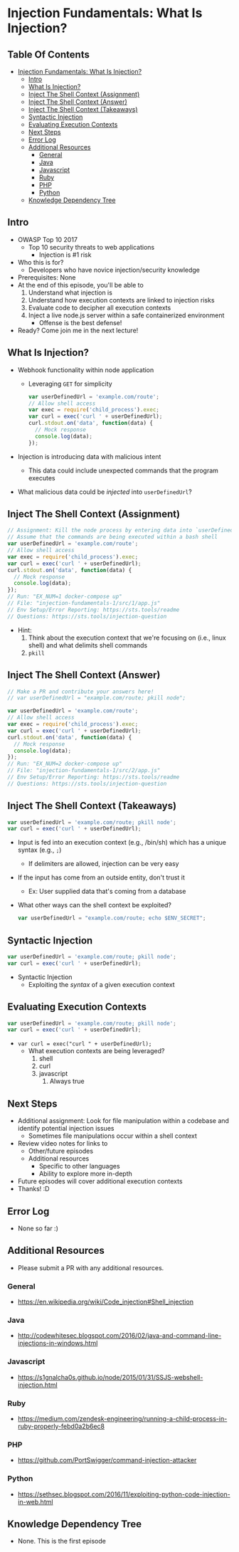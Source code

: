 Injection Fundamentals: What Is Injection?
==========================================

Table Of Contents
-----------------

-   [Injection Fundamentals: What Is
    Injection?](#injection-fundamentals-what-is-injection)
    -   [Intro](#intro)
    -   [What Is Injection?](#what-is-injection)
    -   [Inject The Shell Context
        (Assignment)](#inject-the-shell-context-assignment)
    -   [Inject The Shell Context
        (Answer)](#inject-the-shell-context-answer)
    -   [Inject The Shell Context
        (Takeaways)](#inject-the-shell-context-takeaways)
    -   [Syntactic Injection](#syntactic-injection)
    -   [Evaluating Execution Contexts](#evaluating-execution-contexts)
    -   [Next Steps](#next-steps)
    -   [Error Log](#error-log)
    -   [Additional Resources](#additional-resources)
        -   [General](#general)
        -   [Java](#java)
        -   [Javascript](#javascript)
        -   [Ruby](#ruby)
        -   [PHP](#php)
        -   [Python](#python)
    -   [Knowledge Dependency Tree](#knowledge-dependency-tree)

Intro
-----

-   OWASP Top 10 2017
    -   Top 10 security threats to web applications
        -   Injection is \#1 risk
-   Who this is for?
    -   Developers who have novice injection/security knowledge
-   Prerequisites: None
-   At the end of this episode, you'll be able to
    1.  Understand what injection is
    2.  Understand how execution contexts are linked to injection risks
    3.  Evaluate code to decipher all execution contexts
    4.  Inject a live node.js server within a safe containerized
        environment
        -   Offense is the best defense!
-   Ready? Come join me in the next lecture!

What Is Injection?
------------------

-   Webhook functionality within node application
    -   Leveraging `GET` for simplicity

        ``` javascript
        var userDefinedUrl = 'example.com/route';
        // Allow shell access
        var exec = require('child_process').exec;
        var curl = exec('curl ' + userDefinedUrl);
        curl.stdout.on('data', function(data) {
          // Mock response
          console.log(data);
        });
        ```

-   Injection is introducing data with malicious intent
    -   This data could include unexpected commands that the program
        executes
-   What malicious data could be *injected* into `userDefinedUrl`?

Inject The Shell Context (Assignment)
-------------------------------------

``` javascript
// Assignment: Kill the node process by entering data into `userDefinedUrl`
// Assume that the commands are being executed within a bash shell
var userDefinedUrl = 'example.com/route';
// Allow shell access
var exec = require('child_process').exec;
var curl = exec('curl ' + userDefinedUrl);
curl.stdout.on('data', function(data) {
  // Mock response
  console.log(data);
});
// Run: "EX_NUM=1 docker-compose up"
// File: "injection-fundamentals-1/src/1/app.js"
// Env Setup/Error Reporting: https://sts.tools/readme
// Questions: https://sts.tools/injection-question
```

-   Hint:
    1.  Think about the execution context that we're focusing on (i.e.,
        linux shell) and what delimits shell commands
    2.  `pkill`

Inject The Shell Context (Answer)
---------------------------------

``` javascript
// Make a PR and contribute your answers here!
// var userDefinedUrl = "example.com/route; pkill node";

var userDefinedUrl = 'example.com/route';
// Allow shell access
var exec = require('child_process').exec;
var curl = exec('curl ' + userDefinedUrl);
curl.stdout.on('data', function(data) {
  // Mock response
  console.log(data);
});
// Run: "EX_NUM=2 docker-compose up"
// File: "injection-fundamentals-1/src/2/app.js"
// Env Setup/Error Reporting: https://sts.tools/readme
// Questions: https://sts.tools/injection-question
```

Inject The Shell Context (Takeaways)
------------------------------------

``` javascript
var userDefinedUrl = 'example.com/route; pkill node';
var curl = exec('curl ' + userDefinedUrl);
```

-   Input is fed into an execution context (e.g., /bin/sh) which has a
    unique syntax (e.g., `;`)
    -   If delimiters are allowed, injection can be very easy
-   If the input has come from an outside entity, don't trust it
    -   Ex: User supplied data that's coming from a database
-   What other ways can the shell context be exploited?

    ``` javascript
    var userDefinedUrl = "example.com/route; echo $ENV_SECRET";
    ```

Syntactic Injection
-------------------

``` javascript
var userDefinedUrl = 'example.com/route; pkill node';
var curl = exec('curl ' + userDefinedUrl);
```

-   Syntactic Injection
    -   Exploiting the *syntax* of a given execution context

Evaluating Execution Contexts
-----------------------------

``` javascript
var userDefinedUrl = 'example.com/route; pkill node';
var curl = exec('curl ' + userDefinedUrl);
```

-   `var curl = exec("curl " + userDefinedUrl);`
    -   What execution contexts are being leveraged?
        1.  shell
        2.  curl
        3.  javascript
            1.  Always true

Next Steps
----------

-   Additional assignment: Look for file manipulation within a codebase
    and identify potential injection issues
    -   Sometimes file manipulations occur within a shell context
-   Review video notes for links to
    -   Other/future episodes
    -   Additional resources
        -   Specific to other languages
        -   Ability to explore more in-depth
-   Future episodes will cover additional execution contexts
-   Thanks! :D

Error Log
---------

-   None so far :)

Additional Resources
--------------------

-   Please submit a PR with any additional resources.

### General

-   <https://en.wikipedia.org/wiki/Code_injection#Shell_injection>

### Java

-   <http://codewhitesec.blogspot.com/2016/02/java-and-command-line-injections-in-windows.html>

### Javascript

-   <https://s1gnalcha0s.github.io/node/2015/01/31/SSJS-webshell-injection.html>

### Ruby

-   <https://medium.com/zendesk-engineering/running-a-child-process-in-ruby-properly-febd0a2b6ec8>

### PHP

-   <https://github.com/PortSwigger/command-injection-attacker>

### Python

-   <https://sethsec.blogspot.com/2016/11/exploiting-python-code-injection-in-web.html>

Knowledge Dependency Tree
-------------------------

-   None. This is the first episode
